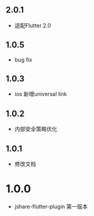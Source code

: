 ## 2.0.1
+ 适配Flutter 2.0
## 1.0.5
+ bug fix
## 1.0.3
+ ios 新增universal link
## 1.0.2
+ 内部安全策略优化
## 1.0.1
+ 修改文档
# 1.0.0
+ jshare-flutter-plugin 第一版本
